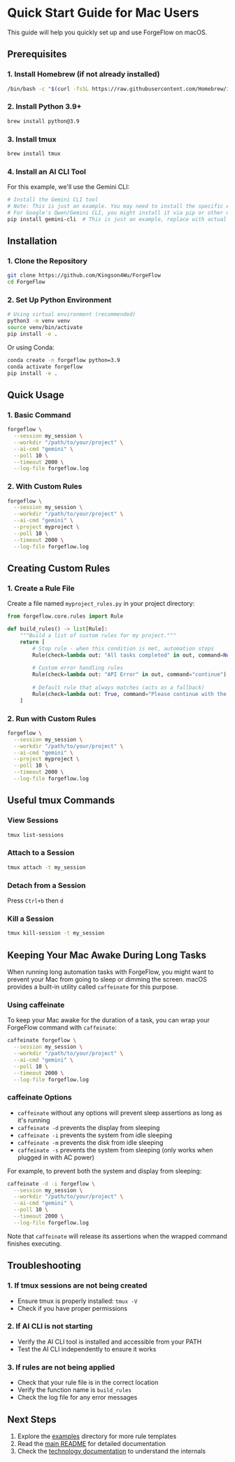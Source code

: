 # Quick Start Guide for Mac Users

This guide will help you quickly set up and use ForgeFlow on macOS.

## Prerequisites

### 1. Install Homebrew (if not already installed)
```bash
/bin/bash -c "$(curl -fsSL https://raw.githubusercontent.com/Homebrew/install/HEAD/install.sh)"
```

### 2. Install Python 3.9+
```bash
brew install python@3.9
```

### 3. Install tmux
```bash
brew install tmux
```

### 4. Install an AI CLI Tool
For this example, we'll use the Gemini CLI:

```bash
# Install the Gemini CLI tool
# Note: This is just an example. You may need to install the specific AI CLI tool you want to use.
# For Google's Qwen/Gemini CLI, you might install it via pip or other methods depending on availability.
pip install gemini-cli  # This is just an example, replace with actual installation command
```

## Installation

### 1. Clone the Repository
```bash
git clone https://github.com/Kingson4Wu/ForgeFlow
cd ForgeFlow
```

### 2. Set Up Python Environment
```bash
# Using virtual environment (recommended)
python3 -m venv venv
source venv/bin/activate
pip install -e .
```

Or using Conda:
```bash
conda create -n forgeflow python=3.9
conda activate forgeflow
pip install -e .
```

## Quick Usage

### 1. Basic Command
```bash
forgeflow \
  --session my_session \
  --workdir "/path/to/your/project" \
  --ai-cmd "gemini" \
  --poll 10 \
  --timeout 2000 \
  --log-file forgeflow.log
```

### 2. With Custom Rules
```bash
forgeflow \
  --session my_session \
  --workdir "/path/to/your/project" \
  --ai-cmd "gemini" \
  --project myproject \
  --poll 10 \
  --timeout 2000 \
  --log-file forgeflow.log
```

## Creating Custom Rules

### 1. Create a Rule File
Create a file named `myproject_rules.py` in your project directory:

```python
from forgeflow.core.rules import Rule

def build_rules() -> list[Rule]:
    """Build a list of custom rules for my project."""
    return [
        # Stop rule - when this condition is met, automation stops
        Rule(check=lambda out: "All tasks completed" in out, command=None),
        
        # Custom error handling rules
        Rule(check=lambda out: "API Error" in out, command="continue"),
        
        # Default rule that always matches (acts as a fallback)
        Rule(check=lambda out: True, command="Please continue with the next task"),
    ]
```

### 2. Run with Custom Rules
```bash
forgeflow \
  --session my_session \
  --workdir "/path/to/your/project" \
  --ai-cmd "gemini" \
  --project myproject \
  --poll 10 \
  --timeout 2000 \
  --log-file forgeflow.log
```

## Useful tmux Commands

### View Sessions
```bash
tmux list-sessions
```

### Attach to a Session
```bash
tmux attach -t my_session
```

### Detach from a Session
Press `Ctrl+b` then `d`

### Kill a Session
```bash
tmux kill-session -t my_session
```

## Keeping Your Mac Awake During Long Tasks

When running long automation tasks with ForgeFlow, you might want to prevent your Mac from going to sleep or dimming the screen. macOS provides a built-in utility called `caffeinate` for this purpose.

### Using caffeinate

To keep your Mac awake for the duration of a task, you can wrap your ForgeFlow command with `caffeinate`:

```bash
caffeinate forgeflow \
  --session my_session \
  --workdir "/path/to/your/project" \
  --ai-cmd "gemini" \
  --poll 10 \
  --timeout 2000 \
  --log-file forgeflow.log
```

### caffeinate Options

- `caffeinate` without any options will prevent sleep assertions as long as it's running
- `caffeinate -d` prevents the display from sleeping
- `caffeinate -i` prevents the system from idle sleeping
- `caffeinate -m` prevents the disk from idle sleeping
- `caffeinate -s` prevents the system from sleeping (only works when plugged in with AC power)

For example, to prevent both the system and display from sleeping:
```bash
caffeinate -d -i forgeflow \
  --session my_session \
  --workdir "/path/to/your/project" \
  --ai-cmd "gemini" \
  --poll 10 \
  --timeout 2000 \
  --log-file forgeflow.log
```

Note that `caffeinate` will release its assertions when the wrapped command finishes executing.

## Troubleshooting

### 1. If tmux sessions are not being created
- Ensure tmux is properly installed: `tmux -V`
- Check if you have proper permissions

### 2. If AI CLI is not starting
- Verify the AI CLI tool is installed and accessible from your PATH
- Test the AI CLI independently to ensure it works

### 3. If rules are not being applied
- Check that your rule file is in the correct location
- Verify the function name is `build_rules`
- Check the log file for any error messages

## Next Steps

1. Explore the [examples](../examples/) directory for more rule templates
2. Read the [main README](../README.md) for detailed documentation
3. Check the [technology documentation](tech.md) to understand the internals